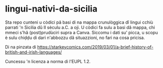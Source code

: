 # lingui-nativi-da-sicilia

Sta repo cunteni u còdici pâ basi di na mappa crunulòggica dî lingui cchiù parrati 'n Sicilia dû II sèculu a.C. a oji. U còdici fa sulu a basi dâ mappa, chi mmeci s'hâ (post)prudùciri supra a Canva. Siccomu i dati su' picca, u scopu è sulu chiḍḍu di dari n'abbozzu dâ situazzioni, no fari na cosa pricisa. 

Di na pinzata di https://starkeycomics.com/2019/03/01/a-brief-history-of-british-and-irish-languages/

Cuncessu 'n licenza a norma di l'EUPL 1.2.
